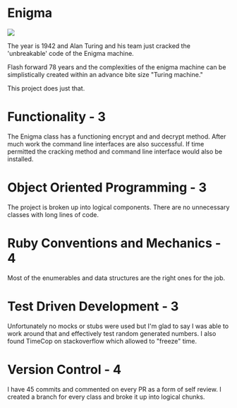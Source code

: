 # Enigma

![](https://media.giphy.com/media/xT9Igi676CmTe5KTpS/giphy.gif)

The year is 1942 and Alan Turing and his team just cracked the 'unbreakable' code of the Enigma machine.

Flash forward 78 years and the complexities of the enigma machine can be simplistically created within an advance bite size "Turing machine."

This project does just that.


# Functionality - 3
The Enigma class has a functioning encrypt and and decrypt method. After much work the command line interfaces are also successful. If time permitted the cracking method and command line interface would also be installed.


# Object Oriented Programming - 3
The project is broken up into  logical components. There are no unnecessary classes with  long lines  of code.

# Ruby Conventions and Mechanics - 4
Most of the enumerables and data structures are the right ones for the job.

# Test Driven Development -  3
Unfortunately no mocks or stubs were used but I'm glad to say I was able to work around that and effectively test random generated numbers. I also found TimeCop on stackoverflow which allowed to "freeze" time.

# Version Control - 4
I have 45 commits and commented on every PR as a form of self review. I created a branch for every class and broke it up into logical chunks.
